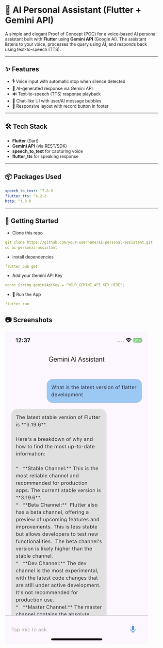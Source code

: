 # 🤖 AI Personal Assistant (Flutter + Gemini API)

A simple and elegant Proof of Concept (POC) for a voice-based AI personal assistant built with **Flutter** using **Gemini API** (Google AI). The assistant listens to your voice, processes the query using AI, and responds back using text-to-speech (TTS).

---

## ✨ Features

- 🎙 Voice input with automatic stop when silence detected  
- 🤖 AI-generated response via Gemini API  
- 🔊 Text-to-speech (TTS) response playback  
- 💬 Chat-like UI with user/AI message bubbles  
- 📱 Responsive layout with record button in footer  

---

## 🛠 Tech Stack

- **Flutter** (Dart)  
- **Gemini API** (via REST/SDK)  
- **speech_to_text** for capturing voice  
- **flutter_tts** for speaking response  

---

## 📦 Packages Used

```yaml
speech_to_text: ^7.0.0
flutter_tts: ^4.2.2
http: ^1.3.0
```
---


## 🚀 Getting Started

- Clone this repo
```yaml
git clone https://github.com/your-username/ai-personal-assistant.git
cd ai-personal-assistant
```
- Install dependencies
```yaml
flutter pub get
```
- Add your Gemini API Key
```yaml
const String geminiApiKey = "YOUR_GEMINI_API_KEY_HERE";
```
- 📱 Run the App
```yaml
flutter run
```

## 📷 Screenshots

 ![AI Assistant POC](lib/assets/AIAssistance.jpeg)